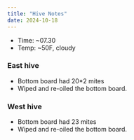```yaml
---
title: "Hive Notes"
date: 2024-10-18
---
```


- Time: ~07.30
- Temp: ~50F, cloudy

### East hive

- Bottom board had 20*2 mites
- Wiped and re-oiled the bottom board.

### West hive

- Bottom board had 23 mites
- Wiped and re-oiled the bottom board.


